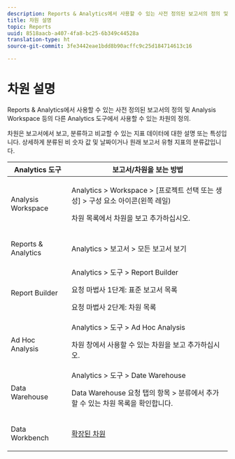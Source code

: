 ```yaml
---
description: Reports & Analytics에서 사용할 수 있는 사전 정의된 보고서의 정의 및 Analysis Workspace 등의 다른 Analytics 도구에서 사용할 수 있는 차원의 정의.
title: 차원 설명
topic: Reports
uuid: 8518aacb-a407-4fa8-bc25-6b349c44528a
translation-type: ht
source-git-commit: 3fe3442eae1bdd8b90acffc9c25d184714613c16

---
```



# 차원 설명

Reports &amp; Analytics에서 사용할 수 있는 사전 정의된 보고서의 정의 및 Analysis Workspace 등의 다른 Analytics 도구에서 사용할 수 있는 차원의 정의.

차원은 보고서에서 보고, 분류하고 비교할 수 있는 지표 데이터에 대한 설명 또는 특성입니다. 상세하게 분류된 비 숫자 값 및 날짜이거나 원래 보고서 유형 지표의 분류값입니다.

<table id="table_5F240226DE7C40D3B613178F5A829011"> 
 <thead> 
  <tr> 
   <th colname="col1" class="entry"> Analytics 도구 </th> 
   <th colname="col2" class="entry"> 보고서/차원을 보는 방법 </th> 
  </tr>
 </thead>
 <tbody> 
  <tr> 
   <td colname="col1"> <p>Analysis Workspace </p> </td> 
   <td colname="col2"> <p><span class="ignoretag"><span class="uicontrol"> Analytics</span> &gt; <span class="uicontrol">Workspace</span> &gt; <span class="uicontrol">[프로젝트 선택 또는 생성]</span> &gt; <span class="uicontrol">구성 요소 아이콘(왼쪽 레일)</span></span> </p> <p>차원 목록에서 차원을 보고 추가하십시오. </p> </td> 
  </tr> 
  <tr> 
   <td colname="col1"> <p>Reports &amp; Analytics </p> </td> 
   <td colname="col2"> <p><span class="uicontrol"> Analytics</span> &gt; <span class="uicontrol">보고서</span> &gt; <span class="uicontrol">모든 보고서 보기</span> </p> </td> 
  </tr> 
  <tr> 
   <td colname="col1"> <p>Report Builder </p> </td> 
   <td colname="col2"><span class="ignoretag"><span class="uicontrol"> Analytics</span> &gt; <span class="uicontrol">도구</span> &gt; <span class="uicontrol">Report Builder</span></span> <p>요청 마법사 1단계: 표준 보고서 목록 </p> <p>요청 마법사 2단계: 차원 목록 </p> </td> 
  </tr> 
  <tr> 
   <td colname="col1"> <p>Ad Hoc Analysis </p> </td> 
   <td colname="col2"><span class="ignoretag"><span class="uicontrol"> Analytics</span> &gt; <span class="uicontrol">도구</span> &gt; <span class="uicontrol">Ad Hoc Analysis</span></span> <p>차원 창에서 사용할 수 있는 차원을 보고 추가하십시오. </p> </td> 
  </tr> 
  <tr> 
   <td colname="col1"> <p>Data Warehouse </p> </td> 
   <td colname="col2"><span class="ignoretag"><span class="uicontrol"> Analytics</span> &gt; <span class="uicontrol">도구</span> &gt; <span class="uicontrol">Date Warehouse</span></span> <p><span class="uicontrol">Data Warehouse 요청</span> 탭의 <span class="uicontrol">항목</span> &gt; <span class="uicontrol">분류</span>에서 추가할 수 있는 차원 목록을 확인합니다. </p> </td> 
  </tr> 
  <tr> 
   <td colname="col1"> <p>Data Workbench </p> </td> 
   <td colname="col2"><a href="https://docs.adobe.com/content/help/ko-KR/data-workbench/using/dataset/extended-dimensions/c-abt-ex-dim.html"  > 확장된 차원</a> </td> 
  </tr> 
 </tbody> 
</table>

